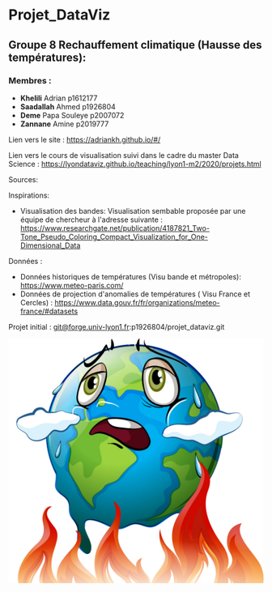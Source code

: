 # Projet_DataViz
## Groupe 8 Rechauffement climatique (Hausse des températures): 

### Membres : 
- **Khelili** Adrian p1612177
- **Saadallah** Ahmed p1926804
- **Deme** Papa Souleye p2007072
- **Zannane** Amine p2019777

Lien vers le site : https://adriankh.github.io/#/

Lien vers le cours de visualisation suivi dans le cadre du master Data Science : https://lyondataviz.github.io/teaching/lyon1-m2/2020/projets.html


Sources:

Inspirations: 
- Visualisation des bandes: Visualisation sembable proposée par une équipe de chercheur à l'adresse suivante : https://www.researchgate.net/publication/4187821_Two-Tone_Pseudo_Coloring_Compact_Visualization_for_One-Dimensional_Data 

Données :
- Données historiques de températures (Visu bande et métropoles): https://www.meteo-paris.com/
- Données de projection d'anomalies de températures ( Visu France et Cercles) : https://www.data.gouv.fr/fr/organizations/meteo-france/#datasets

Projet initial : git@forge.univ-lyon1.fr:p1926804/projet_dataviz.git

![Simplon.co](rechauffement.jpg)

